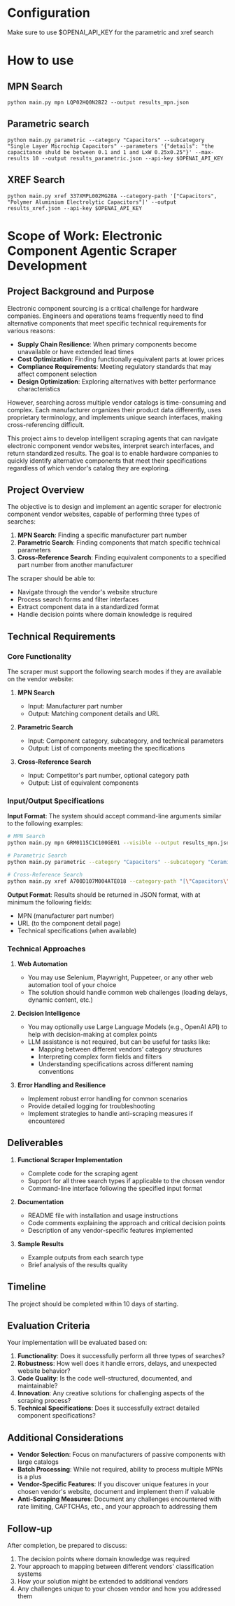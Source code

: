# Configuration 
Make sure to use $OPENAI_API_KEY for the parametric and xref search

# How to use 

## MPN Search
`python main.py mpn LQP02HQ0N2BZ2 --output results_mpn.json`

## Parametric search
`python main.py parametric --category "Capacitors" --subcategory "Single Layer Microchip Capacitors" --parameters '{"details": "the capacitance shuld be between 0.1 and 1 and LxW 0.25x0.25"}' --max-results 10 --output results_parametric.json --api-key $OPENAI_API_KEY`
 
## XREF Search
`python main.py xref 337XMPL002MG28A --category-path '["Capacitors", "Polymer Aluminium Electrolytic Capacitors"]' --output results_xref.json --api-key $OPENAI_API_KEY`

# Scope of Work: Electronic Component Agentic Scraper Development

## Project Background and Purpose

Electronic component sourcing is a critical challenge for hardware companies. Engineers and operations teams frequently need to find alternative components that meet specific technical requirements for various reasons:

- **Supply Chain Resilience**: When primary components become unavailable or have extended lead times
- **Cost Optimization**: Finding functionally equivalent parts at lower prices
- **Compliance Requirements**: Meeting regulatory standards that may affect component selection
- **Design Optimization**: Exploring alternatives with better performance characteristics

However, searching across multiple vendor catalogs is time-consuming and complex. Each manufacturer organizes their product data differently, uses proprietary terminology, and implements unique search interfaces, making cross-referencing difficult.

This project aims to develop intelligent scraping agents that can navigate electronic component vendor websites, interpret search interfaces, and return standardized results. The goal is to enable hardware companies to quickly identify alternative components that meet their specifications regardless of which vendor's catalog they are exploring.

## Project Overview

The objective is to design and implement an agentic scraper for electronic component vendor websites, capable of performing three types of searches:

1. **MPN Search**: Finding a specific manufacturer part number
2. **Parametric Search**: Finding components that match specific technical parameters
3. **Cross-Reference Search**: Finding equivalent components to a specified part number from another manufacturer

The scraper should be able to:
- Navigate through the vendor's website structure
- Process search forms and filter interfaces
- Extract component data in a standardized format
- Handle decision points where domain knowledge is required

## Technical Requirements

### Core Functionality

The scraper must support the following search modes if they are available on the vendor website:

1. **MPN Search**
   - Input: Manufacturer part number
   - Output: Matching component details and URL

2. **Parametric Search**
   - Input: Component category, subcategory, and technical parameters
   - Output: List of components meeting the specifications

3. **Cross-Reference Search**
   - Input: Competitor's part number, optional category path
   - Output: List of equivalent components

### Input/Output Specifications

**Input Format**:
The system should accept command-line arguments similar to the following examples:

```bash
# MPN Search
python main.py mpn GRM0115C1C100GE01 --visible --output results_mpn.json

# Parametric Search
python main.py parametric --category "Capacitors" --subcategory "Ceramic Capacitors(SMD)" --parameters "{\"Capacitance\": {\"min\": 1, \"max\": 1.1}}" --max-results 10 --visible --output results_parametric.json --api-key $OPENAI_API_KEY

# Cross-Reference Search
python main.py xref A700D107M004ATE018 --category-path "[\"Capacitors\", \"Polymer Aluminium Electrolytic Capacitors\"]" --visible --output results_xref.json --api-key $OPENAI_API_KEY
```

**Output Format**:
Results should be returned in JSON format, with at minimum the following fields:
- MPN (manufacturer part number)
- URL (to the component detail page)
- Technical specifications (when available)

### Technical Approaches

1. **Web Automation**
   - You may use Selenium, Playwright, Puppeteer, or any other web automation tool of your choice
   - The solution should handle common web challenges (loading delays, dynamic content, etc.)

2. **Decision Intelligence**
   - You may optionally use Large Language Models (e.g., OpenAI API) to help with decision-making at complex points
   - LLM assistance is not required, but can be useful for tasks like:
     - Mapping between different vendors' category structures
     - Interpreting complex form fields and filters
     - Understanding specifications across different naming conventions

3. **Error Handling and Resilience**
   - Implement robust error handling for common scenarios
   - Provide detailed logging for troubleshooting
   - Implement strategies to handle anti-scraping measures if encountered

## Deliverables

1. **Functional Scraper Implementation**
   - Complete code for the scraping agent
   - Support for all three search types if applicable to the chosen vendor
   - Command-line interface following the specified input format

2. **Documentation**
   - README file with installation and usage instructions
   - Code comments explaining the approach and critical decision points
   - Description of any vendor-specific features implemented

3. **Sample Results**
   - Example outputs from each search type
   - Brief analysis of the results quality

## Timeline

The project should be completed within 10 days of starting.

## Evaluation Criteria

Your implementation will be evaluated based on:

1. **Functionality**: Does it successfully perform all three types of searches?
2. **Robustness**: How well does it handle errors, delays, and unexpected website behavior?
3. **Code Quality**: Is the code well-structured, documented, and maintainable?
4. **Innovation**: Any creative solutions for challenging aspects of the scraping process?
5. **Technical Specifications**: Does it successfully extract detailed component specifications?

## Additional Considerations

- **Vendor Selection**: Focus on manufacturers of passive components with large catalogs
- **Batch Processing**: While not required, ability to process multiple MPNs is a plus
- **Vendor-Specific Features**: If you discover unique features in your chosen vendor's website, document and implement them if valuable
- **Anti-Scraping Measures**: Document any challenges encountered with rate limiting, CAPTCHAs, etc., and your approach to addressing them

## Follow-up

After completion, be prepared to discuss:
1. The decision points where domain knowledge was required
2. Your approach to mapping between different vendors' classification systems
3. How your solution might be extended to additional vendors
4. Any challenges unique to your chosen vendor and how you addressed them